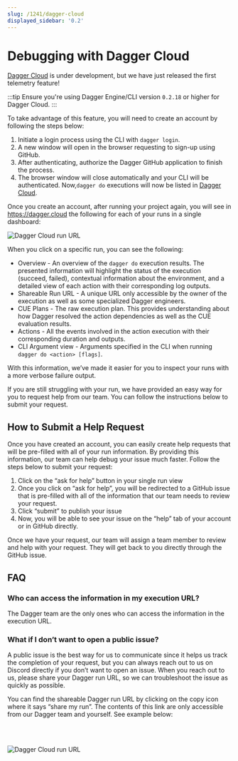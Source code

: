 ```yaml
---
slug: /1241/dagger-cloud
displayed_sidebar: '0.2'
---
```


# Debugging with Dagger Cloud

[Dagger Cloud](https://dagger.cloud/) is under development, but we have just released the first telemetry feature!

:::tip
Ensure you're using Dagger Engine/CLI version `0.2.18` or higher for Dagger Cloud.
:::

To take advantage of this feature, you will need to create an account by following the steps below:

1. Initiate a login process using the CLI with `dagger login`.
2. A new window will open in the browser requesting to sign-up using GitHub.
3. After authenticating, authorize the Dagger GitHub application to finish the process.
4. The browser window will close automatically and your CLI will be authenticated. Now,`dagger do` executions will now be listed in [Dagger Cloud](https://dagger.cloud/).

Once you create an account, after running your project again, you will see in https://dagger.cloud the following for each of your runs in a single dashboard:

![Dagger Cloud run URL](/img/dagger-cloud/runs.png)

When you click on a specific run, you can see the following:

- Overview - An overview of the `dagger do` execution results. The presented information will highlight the status of the execution (succeed, failed), contextual information about the environment, and a detailed view of each action with their corresponding log outputs.
- Shareable Run URL - A unique URL only accessible by the owner of the execution as well as some specialized Dagger engineers.
- CUE Plans - The raw execution plan. This provides understanding about how Dagger resolved the action dependencies as well as the CUE evaluation results.
- Actions - All the events involved in the action execution with their corresponding duration and outputs.
- CLI Argument view - Arguments specified in the CLI when running `dagger do <action> [flags]`.

With this information, we’ve made it easier for you to inspect your runs with a more verbose failure output.

If you are still struggling with your run, we have provided an easy way for you to request help from our team. You can follow the instructions below to submit your request.

## How to Submit a Help Request

Once you have created an account, you can easily create help requests that will be pre-filled with all of your run information. By providing this information, our team can help debug your issue much faster. Follow the steps below to submit your request:

1. Click on the “ask for help” button in your single run view
2. Once you click on “ask for help”, you will be redirected to a GitHub issue that is pre-filled with all of the information that our team needs to review your request.
3. Click “submit” to publish your issue
4. Now, you will be able to see your issue on the “help” tab of your account or in GitHub directly.

Once we have your request, our team will assign a team member to review and help with your request. They will get back to you directly through the GitHub issue.

## FAQ

### Who can access the information in my execution URL?

The Dagger team are the only ones who can access the information in the execution URL.

### What if I don’t want to open a public issue?

A public issue is the best way for us to communicate since it helps us track the completion of your request, but you can always reach out to us on Discord directly if you don’t want to open an issue. When you reach out to us, please share your Dagger run URL, so we can troubleshoot the issue as quickly as possible.

You can find the shareable Dagger run URL by clicking on the copy icon where it says “share my run”. The contents of this link are only accessible from our Dagger team and yourself. See example below:

<br></br>

![Dagger Cloud run URL](/img/dagger-cloud/share-url.png)
